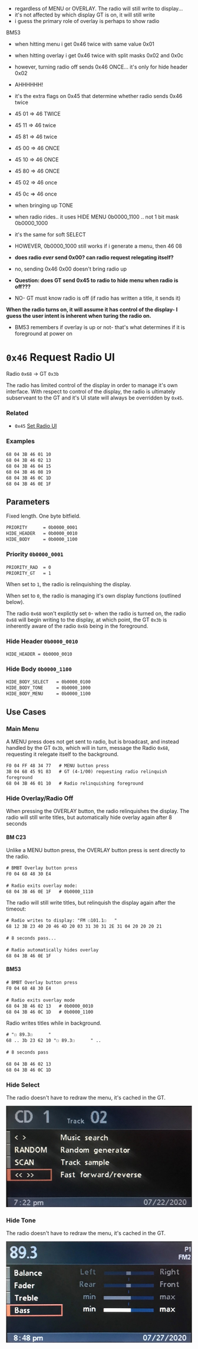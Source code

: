 - regardless of MENU or OVERLAY. The radio will still write to display... 
- it's not affected by which display GT is on, it will still write
- i guess the primary role of overlay is perhaps to show radio

BM53

- when hitting menu i get 0x46 twice with same value 0x01
- when hitting overlay i get 0x46 twice with split masks 0x02 and 0x0c

- however, turning radio off sends 0x46 ONCE... it's only for hide header 0x02

- AHHHHHH!
- it's the extra flags on 0x45 that determine whether radio sends 0x46 twice

- 45 01 => 46 TWICE
- 45 11 => 46 twice
- 45 81 => 46 twice

- 45 00 => 46 ONCE
- 45 10 => 46 ONCE
- 45 80 => 46 ONCE

- 45 02 => 46 once
- 45 0c => 46 once

- when bringing up TONE
- when radio rides.. it uses HIDE MENU 0b0000_1100 .. not 1 bit mask 0b0000_1000
- it's the same for soft SELECT
- HOWEVER, 0b0000_1000 still works if i generate a menu, then 46 08


- **does radio _ever_ send 0x00? can radio request relegating itself?**
- no, sending 0x46 0x00 doesn't bring radio up 

- **Question: does GT send 0x45 to radio to hide menu when radio is off???**
- NO- GT must know radio is off (if radio has written a title, it sends it)

**When the radio turns on, it will assume it has control of the display- I guess the user intent is inherent when turing the radio on.**

- BM53 remembers if overlay is up or not- that's what determines if it is foreground at power on

# `0x46` Request Radio UI

Radio `0x68` → GT `0x3b`

The radio has limited control of the display in order to manage it's own interface. With respect to control of the display, the radio is ultimately subserveant to the GT and it's UI state will always be overridden by `0x45`.

### Related

- `0x45` [Set Radio UI](../gt/45.md)

### Examples

    68 04 3B 46 01 10
    68 04 3B 46 02 13
    68 04 3B 46 04 15
    68 04 3B 46 08 19
    68 04 3B 46 0C 1D
    68 04 3B 46 0E 1F

## Parameters

Fixed length. One byte bitfield.

    PRIORITY      = 0b0000_0001
    HIDE_HEADER   = 0b0000_0010
    HIDE_BODY     = 0b0000_1100

### Priority `0b0000_0001`
    
    PRIORITY_RAD  = 0
    PRIORITY_GT   = 1

When set to `1`, the radio is relinquishing the display.

When set to `0`, the radio is managing it's own display functions (outlined below).

The radio `0x68` won't explictly set `0`- when the radio is turned on, the radio `0x68` will begin writing to the display, at which point, the GT `0x3b` is inherently aware of the radio `0x6b` being in the foreground.

### Hide Header `0b0000_0010`

    HIDE_HEADER = 0b0000_0010

### Hide Body `0b0000_1100`

    HIDE_BODY_SELECT   = 0b0000_0100
    HIDE_BODY_TONE     = 0b0000_1000
    HIDE_BODY_MENU     = 0b0000_1100

## Use Cases

### Main Menu

A MENU press does not get sent to radio, but is broadcast, and instead handled by the GT `0x3b`, which will in turn, message the Radio `0x68`, requesting it relegate itself to the background.

    F0 04 FF 48 34 77   # MENU button press
    3B 04 68 45 91 83   # GT (4-1/00) requesting radio relinquish foreground
    68 04 3B 46 01 10   # Radio relinquishing foreground

### Hide Overlay/Radio Off

When pressing the OVERLAY button, the radio relinquishes the display. The radio will still write titles, but automatically hide overlay again after 8 seconds

#### BM C23

Unlike a MENU button press, the OVERLAY button press is sent directly to the radio.

    # BMBT Overlay button press
    F0 04 68 48 30 E4

    # Radio exits overlay mode:
    68 04 3B 46 0E 1F   # 0b0000_1110

The radio will still write titles, but relinquish the display again after the timeout:

    # Radio writes to display: "FM ☐101.1☐   "
    68 12 3B 23 40 20 46 4D 20 03 31 30 31 2E 31 04 20 20 20 21
    
    # 8 seconds pass...
    
    # Radio automatically hides overlay
    68 04 3B 46 0E 1F

#### BM53

    # BMBT Overlay button press
    F0 04 68 48 30 E4

    # Radio exits overlay mode
    68 04 3B 46 02 13   # 0b0000_0010
    68 04 3B 46 0C 1D   # 0b0000_1100
    
Radio writes titles while in background.

    # "☐ 89.3☐      "
    68 .. 3b 23 62 10 "☐ 89.3☐      " ..
    
    # 8 seconds pass
    
    68 04 3B 46 02 13
    68 04 3B 46 0C 1D

### Hide Select

The radio doesn't have to redraw the menu, it's cached in the GT.

![Hide Select](37/c23_cdc.jpg)

### Hide Tone

The radio doesn't have to redraw the menu, it's cached in the GT.

![Hide Tone](37/neutral.jpg)